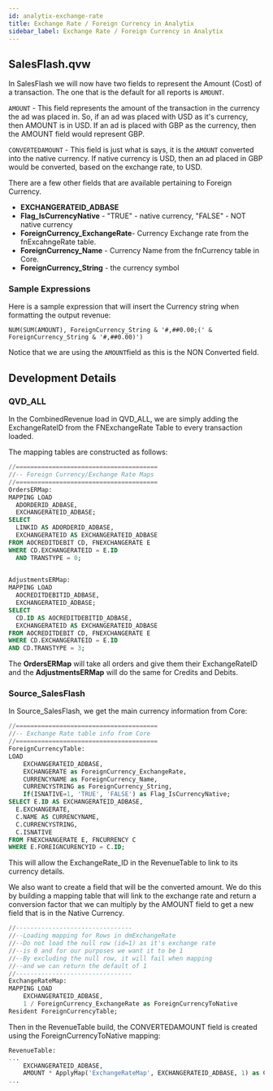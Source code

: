 ```yaml
---
id: analytix-exchange-rate 
title: Exchange Rate / Foreign Currency in Analytix
sidebar_label: Exchange Rate / Foreign Currency in Analytix
---
```


[Optional Header]: # "Exchange Rate / Foreign Currency in Analytix"

## SalesFlash.qvw

In SalesFlash we will now have two fields to represent the Amount (Cost) of a transaction.  The one that is the default for all reports is `AMOUNT`.  

`AMOUNT` - This field represents the amount of the transaction in the currency the ad was placed in.  So, if an ad was placed with USD as it's currency, then AMOUNT is in USD.  If an ad is placed with GBP as the currency, then the AMOUNT field would represent GBP.  

`CONVERTEDAMOUNT` - This field is just what is says, it is the `AMOUNT` converted into the native currency.  If native currency is USD, then an ad placed in GBP would be converted, based on the exchange rate, to USD.

There are a few other fields that are available pertaining to Foreign Currency.

- **EXCHANGERATEID_ADBASE**
- **Flag_IsCurrencyNative** - "TRUE" - native currency, "FALSE" - NOT native currency
- **ForeignCurrency_ExchangeRate**- Currency Exchange rate from the fnExcahngeRate table.
- **ForeignCurrency_Name** - Currency Name from the fnCurrency table in Core.
- **ForeignCurrency_String** - the currency symbol

### Sample Expressions

Here is a sample expression that will insert the Currency string when formatting the output revenue:

```
NUM(SUM(AMOUNT), ForeignCurrency_String & '#,##0.00;(' & ForeignCurrency_String & '#,##0.00)')
```

Notice that we are using the `AMOUNT`field as this is the NON Converted field.

## Development Details

### QVD_ALL

In the CombinedRevenue load in QVD_ALL, we are simply adding the ExchangeRateID from the FNExchangeRate Table to every transaction loaded.

The mapping tables are constructed as follows:

```sql
//=======================================
//-- Foreign Currency/Exchange Rate Maps
//=======================================
OrdersERMap:
MAPPING LOAD
  ADORDERID_ADBASE,
  EXCHANGERATEID_ADBASE;
SELECT
  LINKID AS ADORDERID_ADBASE,
  EXCHANGERATEID AS EXCHANGERATEID_ADBASE
FROM AOCREDITDEBIT CD, FNEXCHANGERATE E
WHERE CD.EXCHANGERATEID = E.ID
  AND TRANSTYPE = 0;
  

AdjustmentsERMap:
MAPPING LOAD
  AOCREDITDEBITID_ADBASE,
  EXCHANGERATEID_ADBASE;
SELECT
  CD.ID AS AOCREDITDEBITID_ADBASE,
  EXCHANGERATEID AS EXCHANGERATEID_ADBASE
FROM AOCREDITDEBIT CD, FNEXCHANGERATE E
WHERE CD.EXCHANGERATEID = E.ID
AND CD.TRANSTYPE = 3;
```

The **OrdersERMap** will take all orders and give them their ExchangeRateID and the **AdjustmentsERMap** will do the same for Credits and Debits.

### Source_SalesFlash

In Source_SalesFlash, we get the main currency information from Core:

```sql
//=======================================
//-- Exchange Rate table info from Core
//=======================================
ForeignCurrencyTable:
LOAD
	EXCHANGERATEID_ADBASE,
	EXCHANGERATE as ForeignCurrency_ExchangeRate,
	CURRENCYNAME as ForeignCurrency_Name,
	CURRENCYSTRING as ForeignCurrency_String,
	If(ISNATIVE=1, 'TRUE', 'FALSE') as Flag_IsCurrencyNative;
SELECT E.ID AS EXCHANGERATEID_ADBASE,
  E.EXCHANGERATE,
  C.NAME AS CURRENCYNAME,
  C.CURRENCYSTRING,
  C.ISNATIVE
FROM FNEXCHANGERATE E, FNCURRENCY C
WHERE E.FOREIGNCURENCYID = C.ID;
```

This will allow the ExchangeRate_ID in the RevenueTable to link to its currency details.

We also want to create a field that will be the converted amount.  We do this by building a mapping table that will link to the exchange rate and return a conversion factor that we can multiply by the AMOUNT field to get a new field that is in the Native Currency.

```sql
//--------------------------------
//--Loading mapping for Rows in dmExchangeRate
//--Do not load the null row (id=1) as it's exchange rate
//--is 0 and for our purposes we want it to be 1
//--By excluding the null row, it will fail when mapping
//--and we can return the default of 1
//--------------------------------
ExchangeRateMap:
MAPPING LOAD 
	EXCHANGERATEID_ADBASE,
	1 / ForeignCurrency_ExchangeRate as ForeignCurrencyToNative
Resident ForeignCurrencyTable;
```

Then in the RevenueTable build, the CONVERTEDAMOUNT field is created using the ForeignCurrencyToNative mapping:

```sql
RevenueTable:
...
	EXCHANGERATEID_ADBASE,
	AMOUNT * ApplyMap('ExchangeRateMap', EXCHANGERATEID_ADBASE, 1) as CONVERTEDAMOUNT,
...
```


